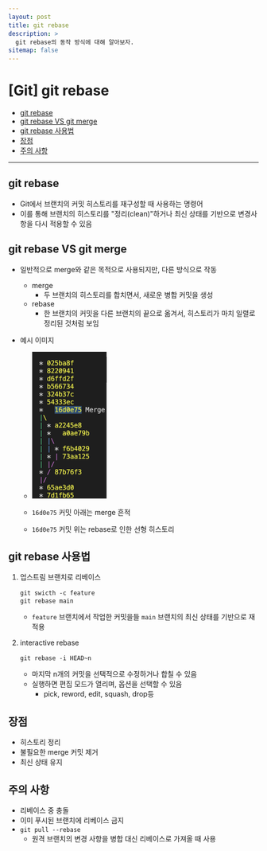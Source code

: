 ```yaml
---
layout: post
title: git rebase
description: >
  git rebase의 동작 방식에 대해 알아보자.
sitemap: false
---
```


# [Git] git rebase

- [git rebase](#git-rebase)
- [git rebase VS git merge](#git-rebase-vs-git-merge)
- [git rebase 사용법](#git-rebase-사용법)
- [장점](#장점)
- [주의 사항](#주의-사항)

---

## git rebase

- Git에서 브랜치의 커밋 히스토리를 재구성할 때 사용하는 명령어
- 이를 통해 브랜치의 히스토리를 "정리(clean)"하거나 최신 상태를 기반으로 변경사항을 다시 적용할 수 있음

## git rebase VS git merge

- 일반적으로 merge와 같은 목적으로 사용되지만, 다른 방식으로 작동
  - merge
    - 두 브랜치의 히스토리를 합치면서, 새로운 병합 커밋을 생성
  - rebase
    - 한 브랜치의 커밋을 다른 브랜치의 끝으로 옮겨서, 히스토리가 마치 일렬로 정리된 것처럼 보임
- 예시 이미지

  - <img src="https://github.com/nan0silver/nan0silver.github.io/blob/main/assets/img/blog/2025-01-23-git-rebase.png?raw=true" alt="git-rebase" style="width:150px; ">

  - `16d0e75` 커밋 아래는 merge 흔적
  - `16d0e75` 커밋 위는 rebase로 인한 선형 히스토리

## git rebase 사용법

1. 업스트림 브랜치로 리베이스

   ```
   git swicth -c feature
   git rebase main
   ```

   - `feature` 브랜치에서 작업한 커밋을들 `main` 브랜치의 최신 상태를 기반으로 재적용

2. interactive rebase
   ```
   git rebase -i HEAD~n
   ```
   - 마지막 n개의 커밋을 선택적으로 수정하거나 합칠 수 있음
   - 실행하면 편집 모드가 열리며, 옵션을 선택할 수 있음
     - pick, reword, edit, squash, drop등

## 장점

- 히스토리 정리
- 불필요한 merge 커밋 제거
- 최신 상태 유지

## 주의 사항

- 리베이스 중 충돌
- 이미 푸시된 브랜치에 리베이스 금지
- `git pull --rebase`
  - 원격 브랜치의 변경 사항을 병합 대신 리베이스로 가져올 때 사용

